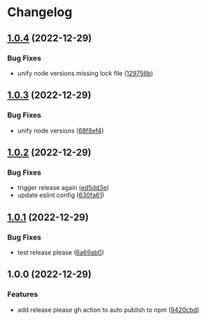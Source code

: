 # Changelog

## [1.0.4](https://github.com/prototypsthlm/nuxt-interpolation/compare/v1.0.3...v1.0.4) (2022-12-29)


### Bug Fixes

* unify node versions missing lock file ([129756b](https://github.com/prototypsthlm/nuxt-interpolation/commit/129756b3b64c598193b9085e0aee3623093c2f19))

## [1.0.3](https://github.com/prototypsthlm/nuxt-interpolation/compare/v1.0.2...v1.0.3) (2022-12-29)


### Bug Fixes

* unify node versions ([68f8ef4](https://github.com/prototypsthlm/nuxt-interpolation/commit/68f8ef434f4265a6e59af46f00edc4d4192858ea))

## [1.0.2](https://github.com/prototypsthlm/nuxt-interpolation/compare/v1.0.1...v1.0.2) (2022-12-29)


### Bug Fixes

* trigger release again ([ed5dd3e](https://github.com/prototypsthlm/nuxt-interpolation/commit/ed5dd3e7818df72ee0e320c5d6ec16492cb54dfe))
* update eslint config ([630fa61](https://github.com/prototypsthlm/nuxt-interpolation/commit/630fa617036c30b4c765fde29dd9d8183c2ad79d))

## [1.0.1](https://github.com/prototypsthlm/nuxt-interpolation/compare/v1.0.0...v1.0.1) (2022-12-29)


### Bug Fixes

* test release please ([6a69ab0](https://github.com/prototypsthlm/nuxt-interpolation/commit/6a69ab0fbb4b3d920dad05176b32d65c7741562b))

## 1.0.0 (2022-12-29)


### Features

* add release please gh action to auto publish to npm ([9420cbd](https://github.com/prototypsthlm/nuxt-interpolation/commit/9420cbdec69f243529555f246519b325bc0fab0f))
